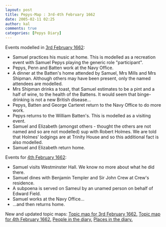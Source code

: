 ```yaml
---
layout: post
title: Pepys-Map : 3rd-4th February 1662
date: 2005-02-11 02:25
author: kal
comments: true
categories: [Pepys Diary]
---
```

Events modelled in <a href="http://www.pepysdiary.com/archive/1662/02/03/index.php">3rd February 1662</a>:
<ul>
<li>Samuel practices his music at home. This is modelled as a recreation event with Samuel Pepys playing the generic role "participant".</li>
<li>Pepys, Penn and Batten work at the Navy Office.</li>
<li>A dinner at the Batten's home attended by Samuel, Mrs Mills and Mrs Shipman. Although others may have been present, only the named attendees are modelled.</li>
<li>Mrs Shipman drinks a toast, that Samuel estimates to be a pint and a half of wine, to the health of the Battens. It would seem that binge-drinking is not a new British disease...</li>
<li>Pepys, Batten and George Carteret return to the Navy Office to do more work.</li>
<li>Pepys returns to the William Batten's. This is modelled as a visiting event.</li>
<li>Samuel and Elizabeth (amongst others - thought the others are not named and so are not modelled) sup with Robert Holmes. We are told that Holmes' lodgings are at Trinity House and so this additional fact is also modelled.</li>
<li>Samuel and Elizabeth return home.</li>
</ul>
Events for <a href="http://www.pepysdiary.com/archive/1662/02/04/index.php">4th February 1662</a>:
<ul>
<li>Samuel visits Westminster Hall. We know no more about what he did there.</li>
<li>Samuel dines with Benjamin Templer and Sir John Crew at Crew's residence.</li>
<li>A subpoena is served on Sameul by an unamed person on behalf of Edward Field.</li>
<li>Samuel works at the Navy Office...</li>
<li>...and then returns home.</li>
</ul>

<!--more-->
New and updated topic maps:
<a href="http://www.techquila.com/blog/archives/16620203.ltm">Topic map for 3rd February 1662.</a>
<a href="http://www.techquila.com/blog/archives/16620204.ltm">Topic map for 4th February 1662.</a>
<a href="http://www.techquila.com/blog/archives/pepys-diary-people.ltm">People in the diary.</a>
<a href="http://www.techquila.com/blog/archives/pepys-diary-places.ltm">Places in the diary.</a>

